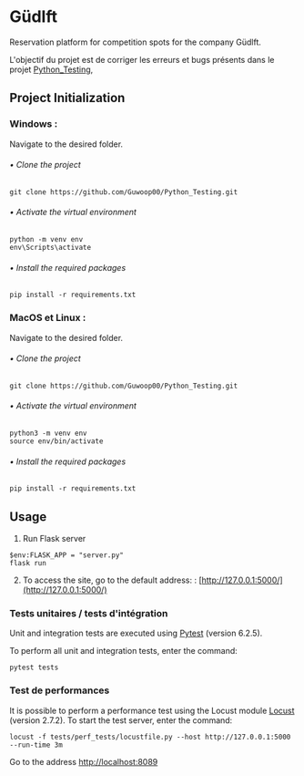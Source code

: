 # Güdlft

Reservation platform for competition spots for the company Güdlft.

L'objectif du projet est de corriger les erreurs et bugs présents dans le projet 
[Python_Testing](https://github.com/OpenClassrooms-Student-Center/Python_Testing), 


## Project Initialization

### Windows :
Navigate to the desired folder.

###### • Clone the project

```
git clone https://github.com/Guwoop00/Python_Testing.git
```

###### • Activate the virtual environment

```
python -m venv env 
env\Scripts\activate
```

###### • Install the required packages

```
pip install -r requirements.txt
```

### MacOS et Linux :
Navigate to the desired folder.

###### • Clone the project
```
git clone https://github.com/Guwoop00/Python_Testing.git
```

###### • Activate the virtual environment
```
python3 -m venv env 
source env/bin/activate
```

###### • Install the required packages
```
pip install -r requirements.txt
```


## Usage

1. Run Flask server

```
$env:FLASK_APP = "server.py"
flask run
```

2. To access the site, go to the default address: : [http://127.0.0.1:5000/](http://127.0.0.1:5000/)


### Tests unitaires / tests d'intégration

Unit and integration tests are executed using [Pytest](https://docs.pytest.org/en/6.2.x/index.html) (version 6.2.5).

To perform all unit and integration tests, enter the command:
```
pytest tests
```

### Test de performances

It is possible to perform a performance test using the Locust module [Locust](https://locust.io) (version 2.7.2).
To start the test server, enter the command:

```
locust -f tests/perf_tests/locustfile.py --host http://127.0.0.1:5000 --run-time 3m
```

Go to the address [http://localhost:8089](http://localhost:8089)
